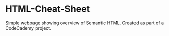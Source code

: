 # HTML-Cheat-Sheet
Simple webpage showing overview of Semantic HTML. Created as part of a CodeCademy project.
